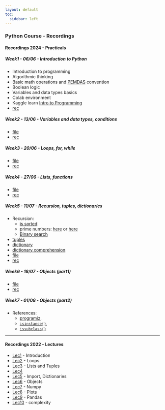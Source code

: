 ```yaml
---
layout: default
toc:
  sidebar: left
---
```


### Python Course - Recordings

#### Recordings 2024 - Practicals
##### Week1 - 06/06 - Introduction to Python
* Introduction to programming
* Algorithmic thinking
* Basic math operations and [PEMDAS](https://www.mathsisfun.com/operation-order-pemdas.html) convention
* Boolean logic
* Variables and data types basics
* Colab environment
* Kaggle learn [Intro to Programming](https://www.kaggle.com/learn/intro-to-programming)
* [rec](https://sce-ac-il.zoom.us/rec/share/5Zq8vKah3y_j8oMGNH8rALrz8lQvbpcx_e43bLX2uudkdltUibj3AykH4pRF7T75.1V21lsy1GHk5OabQ?startTime=1717656500000)

##### Week2 - 13/06 - Variables and data types, conditions
* [file](/suppl/python/ta2024/week2.ipynb)
* [rec](https://sce-ac-il.zoom.us/rec/share/TZOJgc5455zSbPZuvl_Vji1RMz4zXgPfpv7-XnlzLFKmKV3p5pXXwnM4do32oD25.PCAjh8apZ6nk2SU2?startTime=1718260594000)

##### Week3 - 20/06 - Loops, for, while
* [file](/suppl/python/ta2024/week3.ipynb)
* [rec](https://sce-ac-il.zoom.us/rec/share/lwNIafOsYPB_rwpfzs3S9OCKuVKOCI2wffpck7ibMgoZW6eLFXutPFhFaS78vMyI._EDkdQj7pasiggQ-?startTime=1718864833000)

##### Week4 - 27/06 - Lists, functions
* [file](/suppl/python/ta2024/week4.ipynb)
* [rec](https://sce-ac-il.zoom.us/rec/share/9XvfJwME4mRaob_MFI80GJtKVoQPTGTGm1RS7auN18RtWTT-GFapYhQ-uHr_APH2.ETDrZP1vivso2mBs?startTime=1719469283000)

##### Week5 - 11/07 - Recursion, tuples, dictionaries
* Recursion:
  * [is sorted](https://stackoverflow.com/a/26838985/2095755) 
  * prime numbers: [here](https://prepinsta.com/python-program/prime-number-using-recursion/) or [here](https://www.geeksforgeeks.org/python-program-to-check-whether-a-number-is-prime-or-not/)
  * [Binary search](https://www.geeksforgeeks.org/python-program-for-binary-search/)
* [tuples](https://www.w3schools.com/python/python_tuples.asp)
* [dictionary](https://www.w3schools.com/python/python_dictionaries.asp)
* [dictionary comprehension](https://www.programiz.com/python-programming/dictionary-comprehension)
* [file](/suppl/python/ta2024/week5.ipynb)
* [rec](https://sce-ac-il.zoom.us/rec/share/5fvT4JKhz2ye64mklmzEjausGb9Hi-MSBRADLcJrI_H0k8MnVM9Ew0wdWQ6SxoQO._hj_rfoBFWDtu5kz?startTime=1720678911000)

##### Week6 - 18/07 - Objects (part1)
* [file](/suppl/python/ta2024/week6.ipynb)
* [rec](https://sce-ac-il.zoom.us/rec/share/0gkEe054gIRbh6ZSm1Hp6ApNkTsJwZgW0mByLsx8dUk9TC2v8fj7D0TUoLfQyBnd.7Z8oDyYBECDZLs5C?startTime=1721889017000)


##### Week7 - 01/08 - Objects (part2)
* References:
	- [programiz](https://www.programiz.com/python-programming/class), 
    - [`isinstance()`](https://www.w3schools.com/python/ref_func_isinstance.asp), 
    - [`issubclass()`](https://www.w3schools.com/python/ref_func_issubclass.asp)

---

#### Recordings 2022 - Lectures
* [Lec1](https://objectstorage.il-jerusalem-1.oraclecloud.com/n/frrgqfrxhcca/b/scevideo/o/a2/a24e1dbdd37204624f1456a35673d21c31dcc51a.mp4) - Introduction
* [Lec2](https://objectstorage.il-jerusalem-1.oraclecloud.com/n/frrgqfrxhcca/b/scevideo/o/49/49363f7b281f26be3bccfba04e0283d9fc29ec1a.mp4) - Loops
* [Lec3](https://objectstorage.il-jerusalem-1.oraclecloud.com/n/frrgqfrxhcca/b/scevideo/o/10/108616b370ef2fca59eda5b41d0bcbd751531711.mp4) - Lists and Tuples
* [Lec4](https://objectstorage.il-jerusalem-1.oraclecloud.com/n/frrgqfrxhcca/b/scevideo/o/4b/4b032c7e61ce8eaa96106b53a6181d91dbf52894.mp4)
* [Lec5](https://objectstorage.il-jerusalem-1.oraclecloud.com/n/frrgqfrxhcca/b/scevideo/o/d7/d7a4e8905c38c1811d273d2e6a5b1726fe8a800d.mp4) - Import, Dictionaries
* [Lec6](https://objectstorage.il-jerusalem-1.oraclecloud.com/n/frrgqfrxhcca/b/scevideo/o/37/37f482e615e8f359898af92c5a549d72405abeee.mp4) - Objects
* [Lec7](https://objectstorage.il-jerusalem-1.oraclecloud.com/n/frrgqfrxhcca/b/scevideo/o/fd/fdffbe40eca62ff7d68a5ac6f0feafc0286c12d7.mp4) - Numpy
* [Lec8](https://objectstorage.il-jerusalem-1.oraclecloud.com/n/frrgqfrxhcca/b/scevideo/o/9f/9f61b7bbde4134c76ada6d7f5e4d63716317b6c3.mp4) - Plots
* [Lec9](https://objectstorage.il-jerusalem-1.oraclecloud.com/n/frrgqfrxhcca/b/scevideo/o/c8/c879bb774c6675a007756566342eec7ca042625a.mp4) - Pandas
* [Lec10](https://objectstorage.il-jerusalem-1.oraclecloud.com/n/frrgqfrxhcca/b/scevideo/o/ba/bac3da482694d07f4b61f7429251c8105df36101.mp4) - complexity